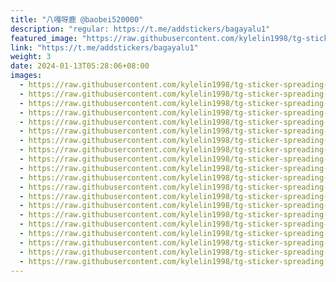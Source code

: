 ```yaml
---
title: "八嘎呀鹿 @baobei520000"
description: "regular: https://t.me/addstickers/bagayalu1"
featured_image: "https://raw.githubusercontent.com/kylelin1998/tg-sticker-spreading-worldwide-images/main/img/f78fb33a-9dc9-4750-91c3-480a316ebd82.jpg"
link: "https://t.me/addstickers/bagayalu1"
weight: 3
date: 2024-01-13T05:28:06+08:00
images:
  - https://raw.githubusercontent.com/kylelin1998/tg-sticker-spreading-worldwide-images/main/img/f78fb33a-9dc9-4750-91c3-480a316ebd82.jpg
  - https://raw.githubusercontent.com/kylelin1998/tg-sticker-spreading-worldwide-images/main/img/49d15dd0-19d0-4da6-8538-d25232c7020d.jpg
  - https://raw.githubusercontent.com/kylelin1998/tg-sticker-spreading-worldwide-images/main/img/43471450-25da-4c1e-81e2-b2edafa941cd.jpg
  - https://raw.githubusercontent.com/kylelin1998/tg-sticker-spreading-worldwide-images/main/img/555cee65-e39f-4a47-ab80-95ee47bea022.jpg
  - https://raw.githubusercontent.com/kylelin1998/tg-sticker-spreading-worldwide-images/main/img/72abdb94-a20b-49b1-b8c9-19c9b35511e9.jpg
  - https://raw.githubusercontent.com/kylelin1998/tg-sticker-spreading-worldwide-images/main/img/33dcde23-c6e6-49d5-b3d4-2010b8048ff0.jpg
  - https://raw.githubusercontent.com/kylelin1998/tg-sticker-spreading-worldwide-images/main/img/a61190da-f89b-460f-bec0-0ee49bfb5c61.jpg
  - https://raw.githubusercontent.com/kylelin1998/tg-sticker-spreading-worldwide-images/main/img/2291fe23-5512-4a25-a1b0-c79df6ffb0ab.jpg
  - https://raw.githubusercontent.com/kylelin1998/tg-sticker-spreading-worldwide-images/main/img/2a6add65-ef05-47e2-809e-772ba4a5bd5e.jpg
  - https://raw.githubusercontent.com/kylelin1998/tg-sticker-spreading-worldwide-images/main/img/4fd3bf63-57de-4ffe-bed7-19db35c178b5.jpg
  - https://raw.githubusercontent.com/kylelin1998/tg-sticker-spreading-worldwide-images/main/img/ab719b7b-c058-4fb9-9b3e-08e829c55c4d.jpg
  - https://raw.githubusercontent.com/kylelin1998/tg-sticker-spreading-worldwide-images/main/img/7277055a-d8ec-4281-8ae5-216d63f7a24c.jpg
  - https://raw.githubusercontent.com/kylelin1998/tg-sticker-spreading-worldwide-images/main/img/0380498b-3da7-4127-9504-04a5d49ac1a1.jpg
  - https://raw.githubusercontent.com/kylelin1998/tg-sticker-spreading-worldwide-images/main/img/2f3577bb-b00f-45e5-842c-2f23114bc0fe.jpg
  - https://raw.githubusercontent.com/kylelin1998/tg-sticker-spreading-worldwide-images/main/img/4124b34a-ae07-4a75-bc53-a736f98e0177.jpg
  - https://raw.githubusercontent.com/kylelin1998/tg-sticker-spreading-worldwide-images/main/img/f348dbd7-cef5-4a13-a01d-33e577e614b4.jpg
  - https://raw.githubusercontent.com/kylelin1998/tg-sticker-spreading-worldwide-images/main/img/b027264b-b54e-4bd2-8482-767f200da861.jpg
  - https://raw.githubusercontent.com/kylelin1998/tg-sticker-spreading-worldwide-images/main/img/398db9ed-d454-404b-abad-288bc9c944f3.jpg
  - https://raw.githubusercontent.com/kylelin1998/tg-sticker-spreading-worldwide-images/main/img/33a8351f-92a1-4e8e-a22d-98062238bec0.jpg
  - https://raw.githubusercontent.com/kylelin1998/tg-sticker-spreading-worldwide-images/main/img/8070631f-d38e-477c-961a-fc89f604dc48.jpg
---
```

